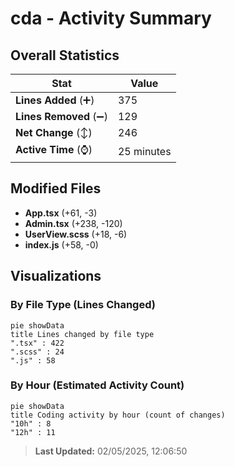 # cda - Activity Summary 

## Overall Statistics

| Stat                   | Value                                                             |
| ---------------------- | ----------------------------------------------------------------- |
| **Lines Added** (➕)   | 375                                          |
| **Lines Removed** (➖) | 129                                        |
| **Net Change** (↕)    | 246                |
| **Active Time** (⌚)   | 25 minutes |


## Modified Files
- **App.tsx** (+61, -3)
- **Admin.tsx** (+238, -120)
- **UserView.scss** (+18, -6)
- **index.js** (+58, -0)

## Visualizations

### By File Type (Lines Changed)

```mermaid
pie showData
title Lines changed by file type
".tsx" : 422
".scss" : 24
".js" : 58
```

### By Hour (Estimated Activity Count)

```mermaid
pie showData
title Coding activity by hour (count of changes)
"10h" : 8
"12h" : 11
```


> **Last Updated:** 02/05/2025, 12:06:50
